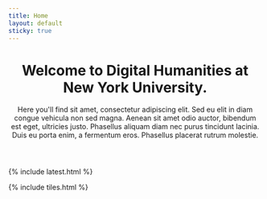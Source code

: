 ```yaml
---
title: Home
layout: default
sticky: true
---
```


<header>
<h1>Welcome to Digital Humanities at New York University.</h1>
<p>Here you'll find sit amet, consectetur adipiscing elit. Sed eu elit in diam congue vehicula non sed magna. Aenean sit amet odio auctor, bibendum est eget, ultricies justo. Phasellus aliquam diam nec purus tincidunt lacinia. Duis eu porta enim, a fermentum eros. Phasellus placerat rutrum molestie.</p>
</header>

{% include latest.html %}

{% include tiles.html %}
